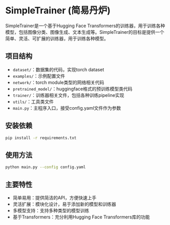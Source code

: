 # SimpleTrainer (简易丹炉)

SimpleTrainer是一个基于Hugging Face Transformers的训练器，用于训练各种模型，包括图像分类、图像生成、文本生成等。SimpleTrainer的目标是提供一个简单、灵活、可扩展的训练器，用于训练各种模型。

## 项目结构

- `dataset/`：数据集的代码，实现torch dataset
- `examples/`：示例配置文件
- `network/`：torch module类型的网络相关代码
- `pretrained_model/`：huggingface格式的预训练模型类代码
- `trainer/`：训练器相关文件，包括各种训练pipeline实现
- `utils/`：工具类文件
- `main.py`：主程序入口，接受config.yaml文件作为参数

## 安装依赖

```bash
pip install -r requirements.txt
```

## 使用方法

```bash
python main.py --config config.yaml
```

## 主要特性

- 简单易用：提供简洁的API，方便快速上手
- 灵活扩展：模块化设计，易于添加新的模型和训练器
- 多模型支持：支持多种类型的模型训练
- 基于Transformers：充分利用Hugging Face Transformers库的功能